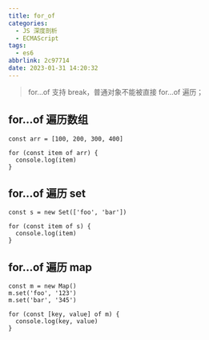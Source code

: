 ```yaml
---
title: for_of
categories:
  - JS 深度剖析
  - ECMAScript
tags:
  - es6
abbrlink: 2c97714
date: 2023-01-31 14:20:32
---
```


>for...of 支持 break，普通对象不能被直接 for...of 遍历；

## for...of 遍历数组
```JS
const arr = [100, 200, 300, 400]

for (const item of arr) {
  console.log(item)
}
```

## for...of 遍历 set
```JS
const s = new Set(['foo', 'bar'])

for (const item of s) {
  console.log(item)
}
```

## for...of 遍历 map
```JS
const m = new Map()
m.set('foo', '123')
m.set('bar', '345')

for (const [key, value] of m) {
  console.log(key, value)
}
```